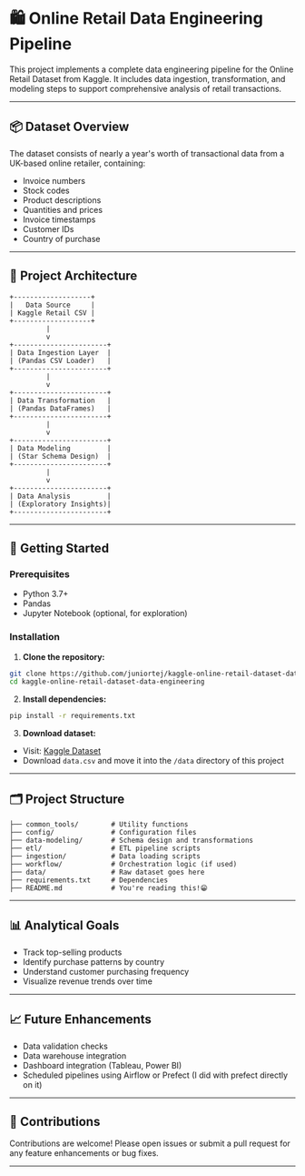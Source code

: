 # 🛍️ Online Retail Data Engineering Pipeline

This project implements a complete data engineering pipeline for the Online Retail Dataset from Kaggle. It includes data ingestion, transformation, and modeling steps to support comprehensive analysis of retail transactions.

---

## 📦 Dataset Overview

The dataset consists of nearly a year's worth of transactional data from a UK-based online retailer, containing:

- Invoice numbers
- Stock codes
- Product descriptions
- Quantities and prices
- Invoice timestamps
- Customer IDs
- Country of purchase

---

## 🧰 Project Architecture

```plaintext
+-------------------+
|   Data Source     |
| Kaggle Retail CSV |
+-------------------+
         |
         v
+-----------------------+
| Data Ingestion Layer  |
| (Pandas CSV Loader)   |
+-----------------------+
         |
         v
+-----------------------+
| Data Transformation   |
| (Pandas DataFrames)   |
+-----------------------+
         |
         v
+-----------------------+
| Data Modeling         |
| (Star Schema Design)  |
+-----------------------+
         |
         v
+-----------------------+
| Data Analysis         |
| (Exploratory Insights)|
+-----------------------+
```

---

## 🚀 Getting Started

### Prerequisites

- Python 3.7+
- Pandas
- Jupyter Notebook (optional, for exploration)

### Installation

1. **Clone the repository:**
```bash
git clone https://github.com/juniortej/kaggle-online-retail-dataset-data-engineering.git
cd kaggle-online-retail-dataset-data-engineering
```

2. **Install dependencies:**
```bash
pip install -r requirements.txt
```

3. **Download dataset:**

- Visit: [Kaggle Dataset](https://www.kaggle.com/datasets/carrie1/ecommerce-data)
- Download `data.csv` and move it into the `/data` directory of this project

---

## 🗂️ Project Structure

```plaintext
├── common_tools/        # Utility functions
├── config/              # Configuration files
├── data-modeling/       # Schema design and transformations
├── etl/                 # ETL pipeline scripts
├── ingestion/           # Data loading scripts
├── workflow/            # Orchestration logic (if used)
├── data/                # Raw dataset goes here
├── requirements.txt     # Dependencies
├── README.md            # You're reading this!😁
```

---

## 📊 Analytical Goals

- Track top-selling products
- Identify purchase patterns by country
- Understand customer purchasing frequency
- Visualize revenue trends over time

---

## 📈 Future Enhancements

- Data validation checks
- Data warehouse integration
- Dashboard integration (Tableau, Power BI)
- Scheduled pipelines using Airflow or Prefect (I did with prefect directly on it)

---

## 🤝 Contributions

Contributions are welcome! Please open issues or submit a pull request for any feature enhancements or bug fixes.

---
